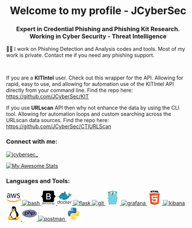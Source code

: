 <h1 align="center">Welcome to my profile - JCyberSec</h1>
<h3 align="center">Expert in Credential Phishing and Phishing Kit Research. Working in Cyber Security - Threat Intelligence</h3>

👨‍💻 I work on Phishing Detection and Analysis codes and tools. Most of my work is private. Contact me if you need any phishing support.

<br>
<p>If you are a <b>KITIntel</b> user. Check out this wrapper for the API. Allowing for rapid, easy to use, and allowing for automation use of the KITIntel API directly from your command line. Find the repo here: <a href="https://github.com/JCyberSec/KIT">https://github.com/JCyberSec/KIT</a></p>

<p>If you use <b>URLscan</b> API then why not enhance the data by using the CLI tool. Allowing for automation loops and custom searching across the URLscan data sources. Find the repo here: <a href="https://github.com/JCyberSec/CTIURLScan">https://github.com/JCyberSec/CTIURLScan</a></p>

<h3 align="left">Connect with me:</h3>
<p align="left">
<a href="https://twitter.com/jcybersec_" target="blank"><img src="https://img.shields.io/twitter/follow/jcybersec_?logo=twitter&style=for-the-badge" alt="jcybersec_" /></a>
</p>

[![My Awesome Stats](https://awesome-github-stats.azurewebsites.net/user-stats/jcybersec?cardType=github&theme=github-dark&Ring=10DD00&Text=FFFFFF)](https://git.io/awesome-stats-card)


<h3 align="left">Languages and Tools:</h3>
<p align="left"> <a href="https://aws.amazon.com" target="_blank" rel="noreferrer"> <img src="https://raw.githubusercontent.com/devicons/devicon/master/icons/amazonwebservices/amazonwebservices-original-wordmark.svg" alt="aws" width="40" height="40"/> </a> <a href="https://www.gnu.org/software/bash/" target="_blank" rel="noreferrer"> <img src="https://www.vectorlogo.zone/logos/gnu_bash/gnu_bash-icon.svg" alt="bash" width="40" height="40"/> </a> <a href="https://getbootstrap.com" target="_blank" rel="noreferrer"> <img src="https://raw.githubusercontent.com/devicons/devicon/master/icons/bootstrap/bootstrap-plain-wordmark.svg" alt="bootstrap" width="40" height="40"/> </a> <a href="https://www.docker.com/" target="_blank" rel="noreferrer"> <img src="https://raw.githubusercontent.com/devicons/devicon/master/icons/docker/docker-original-wordmark.svg" alt="docker" width="40" height="40"/> </a> <a href="https://flask.palletsprojects.com/" target="_blank" rel="noreferrer"> <img src="https://www.vectorlogo.zone/logos/pocoo_flask/pocoo_flask-icon.svg" alt="flask" width="40" height="40"/> </a> <a href="https://git-scm.com/" target="_blank" rel="noreferrer"> <img src="https://www.vectorlogo.zone/logos/git-scm/git-scm-icon.svg" alt="git" width="40" height="40"/> </a> <a href="https://golang.org" target="_blank" rel="noreferrer"> <img src="https://raw.githubusercontent.com/devicons/devicon/master/icons/go/go-original.svg" alt="go" width="40" height="40"/> </a> <a href="https://grafana.com" target="_blank" rel="noreferrer"> <img src="https://www.vectorlogo.zone/logos/grafana/grafana-icon.svg" alt="grafana" width="40" height="40"/> </a> <a href="https://www.w3.org/html/" target="_blank" rel="noreferrer"> <img src="https://raw.githubusercontent.com/devicons/devicon/master/icons/html5/html5-original-wordmark.svg" alt="html5" width="40" height="40"/> </a> <a href="https://www.elastic.co/kibana" target="_blank" rel="noreferrer"> <img src="https://www.vectorlogo.zone/logos/elasticco_kibana/elasticco_kibana-icon.svg" alt="kibana" width="40" height="40"/> </a> <a href="https://www.linux.org/" target="_blank" rel="noreferrer"> <img src="https://raw.githubusercontent.com/devicons/devicon/master/icons/linux/linux-original.svg" alt="linux" width="40" height="40"/> </a> <a href="https://www.php.net" target="_blank" rel="noreferrer"> <img src="https://raw.githubusercontent.com/devicons/devicon/master/icons/php/php-original.svg" alt="php" width="40" height="40"/> </a> <a href="https://postman.com" target="_blank" rel="noreferrer"> <img src="https://www.vectorlogo.zone/logos/getpostman/getpostman-icon.svg" alt="postman" width="40" height="40"/> </a> <a href="https://www.python.org" target="_blank" rel="noreferrer"> <img src="https://raw.githubusercontent.com/devicons/devicon/master/icons/python/python-original.svg" alt="python" width="40" height="40"/> </a> </p>

